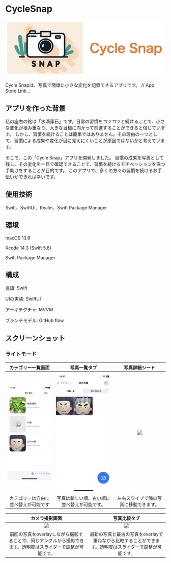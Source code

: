 # CycleSnap
<img src="./Docs/Logos/logo.PNG" width="500">

Cycle Snapは、写真で簡単に小さな変化を記録できるアプリです。
// App Store Link...


## アプリを作った背景
私の座右の銘は「水滴穿石」です。日常の習慣をコツコツと続けることで、小さな変化が積み重なり、大きな目標に向かって前進することができると信じています。
しかし、習慣を続けることは簡単ではありません。その理由の一つとして、習慣による成果や変化が目に見えにくいことが原因ではないかと考えています。

そこで、この「Cycle Snap」アプリを開発しました。
習慣の成果を写真として残し、その変化を一目で確認できることで、習慣を続けるモチベーションを保つ手助けをすることが目的です。
このアプリで、多くの方々の習慣を続けるお手伝いができれば幸いです。

## 使用技術
Swift、SwiftUI、Realm、Swift Package Manager

## 環境
macOS 13.6

Xcode 14.3 (Swift 5.8)

Swift Package Manager

## 構成
言語: Swift

UIの実装: SwiftUI

アーキテクチャ: MVVM

ブランチモデル: GitHub flow

## スクリーンショット

  ### ライトモード
  
  |カテゴリー一覧画面|写真一覧タブ|写真詳細シート|
  |:--:|:--:|:--:|
  |<img src="./Docs/ScreenShots/カテゴリー一覧.PNG" width="207">|<img src="./Docs/ScreenShots/写真一覧タブ.PNG" width="207">|<img src="./Docs/ScreenShots/写真詳細シート.PNG" width="207">| 
  |カテゴリーは自由に並べ替えが可能です|写真は新しい順、古い順に並べ替えが可能です。|左右スワイプで隣の写真に移動できます。|
  
  |カメラ撮影画面|写真比較タブ|
  |:--:|:--:|
  |<img src="./Docs/ScreenShots/カメラ撮影画面.PNG" width="207">|<img src="./Docs/ScreenShots/写真比較タブ.PNG" width="207">|
  |前回の写真をoverlayしながら撮影することで、同じアングルから撮影できます。透明度はスライダーで調整が可能です。|最新の写真と最古の写真をoverlayで重ねながら比較することができます。透明度はスライダーで調整が可能です。|
  